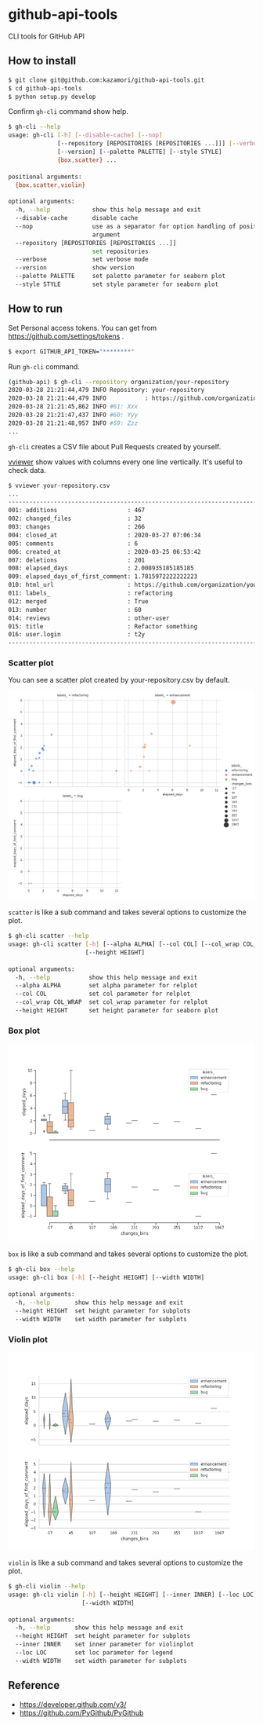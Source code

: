 # github-api-tools

CLI tools for GitHub API

## How to install

```bash
$ git clone git@github.com:kazamori/github-api-tools.git
$ cd github-api-tools
$ python setup.py develop
```

Confirm `gh-cli` command show help.

```bash
$ gh-cli --help
usage: gh-cli [-h] [--disable-cache] [--nop]
              [--repository [REPOSITORIES [REPOSITORIES ...]]] [--verbose]
              [--version] [--palette PALETTE] [--style STYLE]
              {box,scatter} ...

positional arguments:
  {box,scatter,violin}

optional arguments:
  -h, --help            show this help message and exit
  --disable-cache       disable cache
  --nop                 use as a separator for option handling of positional
                        argument
  --repository [REPOSITORIES [REPOSITORIES ...]]
                        set repositories
  --verbose             set verbose mode
  --version             show version
  --palette PALETTE     set palette parameter for seaborn plot
  --style STYLE         set style parameter for seaborn plot
```

## How to run

Set Personal access tokens. You can get from https://github.com/settings/tokens .

```bash
$ export GITHUB_API_TOKEN="********"
```

Run `gh-cli` command.

```bash
(github-api) $ gh-cli --repository organization/your-repository
2020-03-28 21:21:44,479 INFO Repository: your-repository
2020-03-28 21:21:44,479 INFO           : https://github.com/organization/repo.git
2020-03-28 21:21:45,862 INFO #61: Xxx
2020-03-28 21:21:47,437 INFO #60: Yyy
2020-03-28 21:21:48,957 INFO #59: Zzz
...
```

`gh-cli` creates a CSV file about Pull Requests created by yourself.

[vviewer](https://github.com/t2y/vviewer) show values with columns every one line vertically. It's useful to check data.

```bash
$ vviewer your-repository.csv
...
------------------------------------------------------------------------
001: additions                    : 467
002: changed_files                : 32
003: changes                      : 266
004: closed_at                    : 2020-03-27 07:06:34
005: comments                     : 6
006: created_at                   : 2020-03-25 06:53:42
007: deletions                    : 201
008: elapsed_days                 : 2.008935185185185
009: elapsed_days_of_first_comment: 1.7815972222222223
010: html_url                     : https://github.com/organization/your-repository/pull/60
011: labels_                      : refactoring
012: merged                       : True
013: number                       : 60
014: reviews                      : other-user
015: title                        : Refactor something
016: user.login                   : t2y
------------------------------------------------------------------------
```

### Scatter plot

You can see a scatter plot created by your-repository.csv by default.

![](https://github.com/kazamori/github-api-tools/raw/master/example/figures/sample-scatter-pr-stats1.png)

`scatter` is like a sub command and takes several options to customize the plot.

```bash
$ gh-cli scatter --help
usage: gh-cli scatter [-h] [--alpha ALPHA] [--col COL] [--col_wrap COL_WRAP]
                      [--height HEIGHT]

optional arguments:
  -h, --help           show this help message and exit
  --alpha ALPHA        set alpha parameter for relplot
  --col COL            set col parameter for relplot
  --col_wrap COL_WRAP  set col_wrap parameter for relplot
  --height HEIGHT      set height parameter for seaborn plot
```

### Box plot

![](https://github.com/kazamori/github-api-tools/raw/master/example/figures/sample-box-pr-stats1.png)

`box` is like a sub command and takes several options to customize the plot.

```bash
$ gh-cli box --help
usage: gh-cli box [-h] [--height HEIGHT] [--width WIDTH]

optional arguments:
  -h, --help       show this help message and exit
  --height HEIGHT  set height parameter for subplots
  --width WIDTH    set width parameter for subplots
```

### Violin plot

![](https://github.com/kazamori/github-api-tools/raw/master/example/figures/sample-violin-pr-stats1.png)

`violin` is like a sub command and takes several options to customize the plot.

```bash
$ gh-cli violin --help
usage: gh-cli violin [-h] [--height HEIGHT] [--inner INNER] [--loc LOC]
                     [--width WIDTH]

optional arguments:
  -h, --help       show this help message and exit
  --height HEIGHT  set height parameter for subplots
  --inner INNER    set inner parameter for violinplot
  --loc LOC        set loc parameter for legend
  --width WIDTH    set width parameter for subplots
```

## Reference

* https://developer.github.com/v3/
* https://github.com/PyGithub/PyGithub
